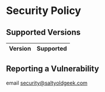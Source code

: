 # Security Policy

## Supported Versions

| Version | Supported          |
| ------- | ------------------ |

## Reporting a Vulnerability
email security@saltyoldgeek.com

